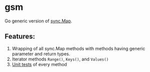 # gsm

Go generic version of [sync.Map](https://pkg.go.dev/sync#Map).

## Features:
1. Wrapping of all sync.Map methods with methods having generic parameter and return types.
2. Iterator methods `Range()`, `Keys()`, and `Values()`
3. [Unit tests](https://github.com/aaronriekenberg/gsm/blob/main/gsm_test.go) of every method
